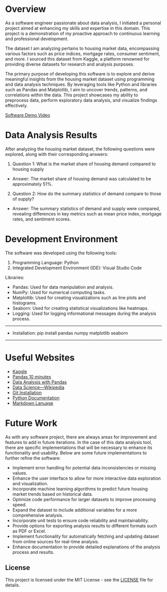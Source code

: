 # Overview

As a software engineer passionate about data analysis, I initiated a personal project aimed at enhancing my skills and expertise in this domain. This project is a demonstration of my proactive approach to continuous learning and professional development.

The dataset I am analyzing pertains to housing market data, encompassing various factors such as price indices, mortgage rates, consumer sentiment, and more. I sourced this dataset from Kaggle, a platform renowned for providing diverse datasets for research and analysis purposes.

The primary purpose of developing this software is to explore and derive meaningful insights from the housing market dataset using programming and data analysis techniques. By leveraging tools like Python and libraries such as Pandas and Matplotlib, I aim to uncover trends, patterns, and correlations within the data. This project showcases my ability to preprocess data, perform exploratory data analysis, and visualize findings effectively.

[Software Demo Video](https://youtu.be/xGGPXlK9Lvs)

# Data Analysis Results

After analyzing the housing market dataset, the following questions were explored, along with their corresponding answers:
1. Question 1: What is the market share of housing demand compared to housing supply
* Answer: The market share of housing demand was calculated to be approximately 51%.
2. Question 2: How do the summary statistics of demand compare to those of supply?
* Answer: The summary statistics of demand and supply were compared, revealing differences in key metrics such as mean price index, mortgage rates, and sentiment scores.

# Development Environment

The software was developed using the following tools:
1. Programming Language: Python
2. Integrated Development Environment (IDE): Visual Studio Code

Libraries:
* Pandas: Used for data manipulation and analysis.
* NumPy: Used for numerical computing tasks.
* Matplotlib: Used for creating visualizations such as line plots and histograms.
* Seaborn: Used for creating statistical visualizations like heatmaps.
* Logging: Used for logging informational messages during the analysis process.
-----------------------------------------------
* Installation: pip install pandas numpy matplotlib seaborn
-----------------------------------------------


# Useful Websites

* [Kaggle](hhttps://www.kaggle.com/)
* [Pandas 10 minutes](https://pandas.pydata.org/docs/user_guide/10min.html#min)
* [Data Analysis with Pandas](https://www.kaggle.com/kashnitsky/topic-1-exploratory-data-analysis-with-pandas)
* [Data Science—Wikipedia](https://en.wikipedia.org/wiki/Data_science)
* [Git Installation](https://git-scm.com/download)
* [Python Documentation](https://docs.python.org/3/)
* [Markdown Lanuage](https://www.markdownguide.org/cheat-sheet/)

# Future Work

As with any software project, there are always areas for improvement and features to add in future iterations. In the case of this data analysis tool, there are specific implementations that will be necessary to enhance its functionality and usability. Below are some future implementations to further refine the software:
* Implement error handling for potential data inconsistencies or missing values.
* Enhance the user interface to allow for more interactive data exploration and visualization.
* Incorporate machine learning algorithms to predict future housing market trends based on historical data.
* Optimize code performance for larger datasets to improve processing speed.
* Expand the dataset to include additional variables for a more comprehensive analysis.
* Incorporate unit tests to ensure code reliability and maintainability.
* Provide options for exporting analysis results to different formats such as PDF or Excel.
* Implement functionality for automatically fetching and updating dataset from online sources for real-time analysis.
* Enhance documentation to provide detailed explanations of the analysis process and results.

## License

This project is licensed under the MIT License - see the [LICENSE](docs/LICENSE) file for details.